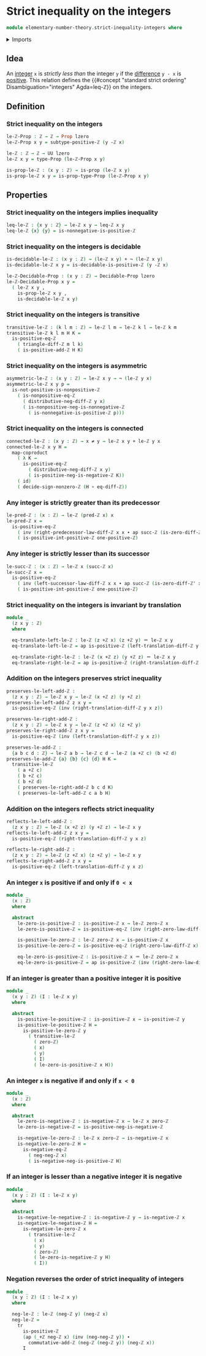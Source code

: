 # Strict inequality on the integers

```agda
module elementary-number-theory.strict-inequality-integers where
```

<details><summary>Imports</summary>

```agda
open import elementary-number-theory.addition-integers
open import elementary-number-theory.addition-positive-and-negative-integers
open import elementary-number-theory.difference-integers
open import elementary-number-theory.inequality-integers
open import elementary-number-theory.inequality-natural-numbers
open import elementary-number-theory.integers
open import elementary-number-theory.natural-numbers
open import elementary-number-theory.negative-integers
open import elementary-number-theory.nonnegative-integers
open import elementary-number-theory.nonpositive-integers
open import elementary-number-theory.positive-and-negative-integers
open import elementary-number-theory.positive-integers

open import foundation.action-on-identifications-functions
open import foundation.coproduct-types
open import foundation.decidable-propositions
open import foundation.dependent-pair-types
open import foundation.function-types
open import foundation.functoriality-coproduct-types
open import foundation.identity-types
open import foundation.logical-equivalences
open import foundation.negated-equality
open import foundation.negation
open import foundation.propositions
open import foundation.transport-along-identifications
open import foundation.unit-type
open import foundation.universe-levels

open import order-theory.posets
open import order-theory.preorders
```

</details>

## Idea

An [integer](elementary-number-theory.integers.md) `x` is _strictly less than_
the integer `y` if the
[difference](elementary-number-theory.difference-integers.md) `y - x` is
[positive](elementary-number-theory.positive-integers.md). This relation defines
the {{#concept "standard strict ordering" Disambiguation="integers" Agda=leq-ℤ}}
on the integers.

## Definition

### Strict inequality on the integers

```agda
le-ℤ-Prop : ℤ → ℤ → Prop lzero
le-ℤ-Prop x y = subtype-positive-ℤ (y -ℤ x)

le-ℤ : ℤ → ℤ → UU lzero
le-ℤ x y = type-Prop (le-ℤ-Prop x y)

is-prop-le-ℤ : (x y : ℤ) → is-prop (le-ℤ x y)
is-prop-le-ℤ x y = is-prop-type-Prop (le-ℤ-Prop x y)
```

## Properties

### Strict inequality on the integers implies inequality

```agda
leq-le-ℤ : {x y : ℤ} → le-ℤ x y → leq-ℤ x y
leq-le-ℤ {x} {y} = is-nonnegative-is-positive-ℤ
```

### Strict inequality on the integers is decidable

```agda
is-decidable-le-ℤ : (x y : ℤ) → (le-ℤ x y) + ¬ (le-ℤ x y)
is-decidable-le-ℤ x y = is-decidable-is-positive-ℤ (y -ℤ x)

le-ℤ-Decidable-Prop : (x y : ℤ) → Decidable-Prop lzero
le-ℤ-Decidable-Prop x y =
  ( le-ℤ x y ,
    is-prop-le-ℤ x y ,
    is-decidable-le-ℤ x y)
```

### Strict inequality on the integers is transitive

```agda
transitive-le-ℤ : (k l m : ℤ) → le-ℤ l m → le-ℤ k l → le-ℤ k m
transitive-le-ℤ k l m H K =
  is-positive-eq-ℤ
    ( triangle-diff-ℤ m l k)
    ( is-positive-add-ℤ H K)
```

### Strict inequality on the integers is asymmetric

```agda
asymmetric-le-ℤ : (x y : ℤ) → le-ℤ x y → ¬ (le-ℤ y x)
asymmetric-le-ℤ x y p =
  is-not-positive-is-nonpositive-ℤ
    ( is-nonpositive-eq-ℤ
      ( distributive-neg-diff-ℤ y x)
      ( is-nonpositive-neg-is-nonnegative-ℤ
        ( is-nonnegative-is-positive-ℤ p)))
```

### Strict inequality on the integers is connected

```agda
connected-le-ℤ : (x y : ℤ) → x ≠ y → le-ℤ x y + le-ℤ y x
connected-le-ℤ x y H =
  map-coproduct
    ( λ K →
      is-positive-eq-ℤ
        ( distributive-neg-diff-ℤ x y)
        ( is-positive-neg-is-negative-ℤ K))
    ( id)
    ( decide-sign-nonzero-ℤ (H ∘ eq-diff-ℤ))
```

### Any integer is strictly greater than its predecessor

```agda
le-pred-ℤ : (x : ℤ) → le-ℤ (pred-ℤ x) x
le-pred-ℤ x =
  is-positive-eq-ℤ
    ( inv (right-predecessor-law-diff-ℤ x x ∙ ap succ-ℤ (is-zero-diff-ℤ' x)))
    ( is-positive-int-positive-ℤ one-positive-ℤ)
```

### Any integer is strictly lesser than its successor

```agda
le-succ-ℤ : (x : ℤ) → le-ℤ x (succ-ℤ x)
le-succ-ℤ x =
  is-positive-eq-ℤ
    ( inv (left-successor-law-diff-ℤ x x ∙ ap succ-ℤ (is-zero-diff-ℤ' x)))
    ( is-positive-int-positive-ℤ one-positive-ℤ)
```

### Strict inequality on the integers is invariant by translation

```agda
module _
  (z x y : ℤ)
  where

  eq-translate-left-le-ℤ : le-ℤ (z +ℤ x) (z +ℤ y) ＝ le-ℤ x y
  eq-translate-left-le-ℤ = ap is-positive-ℤ (left-translation-diff-ℤ y x z)

  eq-translate-right-le-ℤ : le-ℤ (x +ℤ z) (y +ℤ z) ＝ le-ℤ x y
  eq-translate-right-le-ℤ = ap is-positive-ℤ (right-translation-diff-ℤ y x z)
```

### Addition on the integers preserves strict inequality

```agda
preserves-le-left-add-ℤ :
  (z x y : ℤ) → le-ℤ x y → le-ℤ (x +ℤ z) (y +ℤ z)
preserves-le-left-add-ℤ z x y =
  is-positive-eq-ℤ (inv (right-translation-diff-ℤ y x z))

preserves-le-right-add-ℤ :
  (z x y : ℤ) → le-ℤ x y → le-ℤ (z +ℤ x) (z +ℤ y)
preserves-le-right-add-ℤ z x y =
  is-positive-eq-ℤ (inv (left-translation-diff-ℤ y x z))

preserves-le-add-ℤ :
  {a b c d : ℤ} → le-ℤ a b → le-ℤ c d → le-ℤ (a +ℤ c) (b +ℤ d)
preserves-le-add-ℤ {a} {b} {c} {d} H K =
  transitive-le-ℤ
    ( a +ℤ c)
    ( b +ℤ c)
    ( b +ℤ d)
    ( preserves-le-right-add-ℤ b c d K)
    ( preserves-le-left-add-ℤ c a b H)
```

### Addition on the integers reflects strict inequality

```agda
reflects-le-left-add-ℤ :
  (z x y : ℤ) → le-ℤ (x +ℤ z) (y +ℤ z) → le-ℤ x y
reflects-le-left-add-ℤ z x y =
  is-positive-eq-ℤ (right-translation-diff-ℤ y x z)

reflects-le-right-add-ℤ :
  (z x y : ℤ) → le-ℤ (z +ℤ x) (z +ℤ y) → le-ℤ x y
reflects-le-right-add-ℤ z x y =
  is-positive-eq-ℤ (left-translation-diff-ℤ y x z)
```

### An integer `x` is positive if and only if `0 < x`

```agda
module _
  (x : ℤ)
  where

  abstract
    le-zero-is-positive-ℤ : is-positive-ℤ x → le-ℤ zero-ℤ x
    le-zero-is-positive-ℤ = is-positive-eq-ℤ (inv (right-zero-law-diff-ℤ x))

    is-positive-le-zero-ℤ : le-ℤ zero-ℤ x → is-positive-ℤ x
    is-positive-le-zero-ℤ = is-positive-eq-ℤ (right-zero-law-diff-ℤ x)

    eq-le-zero-is-positive-ℤ : is-positive-ℤ x ＝ le-ℤ zero-ℤ x
    eq-le-zero-is-positive-ℤ = ap is-positive-ℤ (inv (right-zero-law-diff-ℤ x))
```

### If an integer is greater than a positive integer it is positive

```agda
module _
  (x y : ℤ) (I : le-ℤ x y)
  where

  abstract
    is-positive-le-positive-ℤ : is-positive-ℤ x → is-positive-ℤ y
    is-positive-le-positive-ℤ H =
      is-positive-le-zero-ℤ y
        ( transitive-le-ℤ
          ( zero-ℤ)
          ( x)
          ( y)
          ( I)
          ( le-zero-is-positive-ℤ x H))
```

### An integer `x` is negative if and only if `x < 0`

```agda
module _
  (x : ℤ)
  where

  abstract
    le-zero-is-negative-ℤ : is-negative-ℤ x → le-ℤ x zero-ℤ
    le-zero-is-negative-ℤ = is-positive-neg-is-negative-ℤ

    is-negative-le-zero-ℤ : le-ℤ x zero-ℤ → is-negative-ℤ x
    is-negative-le-zero-ℤ H =
      is-negative-eq-ℤ
        ( neg-neg-ℤ x)
        ( is-negative-neg-is-positive-ℤ H)
```

### If an integer is lesser than a negative integer it is negative

```agda
module _
  (x y : ℤ) (I : le-ℤ x y)
  where

  abstract
    is-negative-le-negative-ℤ : is-negative-ℤ y → is-negative-ℤ x
    is-negative-le-negative-ℤ H =
      is-negative-le-zero-ℤ x
        ( transitive-le-ℤ
          ( x)
          ( y)
          ( zero-ℤ)
          ( le-zero-is-negative-ℤ y H)
          ( I))
```

### Negation reverses the order of strict inequality of integers

```agda
module _
  (x y : ℤ) (I : le-ℤ x y)
  where

  neg-le-ℤ : le-ℤ (neg-ℤ y) (neg-ℤ x)
  neg-le-ℤ =
    tr
      is-positive-ℤ
      (ap (_+ℤ neg-ℤ x) (inv (neg-neg-ℤ y)) ∙
        commutative-add-ℤ (neg-ℤ (neg-ℤ y)) (neg-ℤ x))
      I
```
